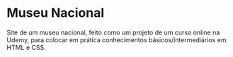 # Museu Nacional
 Site de um museu nacional, feito como um projeto de um curso online na Udemy, para colocar em prática conhecimentos básicos/intermediários em HTML e CSS.
